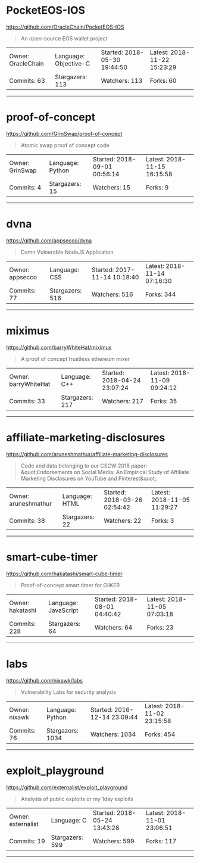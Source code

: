 # PocketEOS-IOS

https://github.com/OracleChain/PocketEOS-IOS
<blockquote>
An open-source EOS wallet project
</blockquote>

<table>
<tr><td>Owner: OracleChain</td>
    <td>Language: Objective-C</td>
    <td>Started: 2018-05-30 19:44:50</td>
    <td>Latest: 2018-11-22 15:23:29</td></tr>
<tr><td>Commits: 63</td>
    <td>Stargazers: 113</td>
    <td>Watchers: 113</td>
    <td>Forks: 60</td></tr>
</table>

---

# proof-of-concept

https://github.com/GrinSwap/proof-of-concept
<blockquote>
Atomic swap proof of concept code
</blockquote>

<table>
<tr><td>Owner: GrinSwap</td>
    <td>Language: Python</td>
    <td>Started: 2018-09-01 00:56:14</td>
    <td>Latest: 2018-11-15 16:15:58</td></tr>
<tr><td>Commits: 4</td>
    <td>Stargazers: 15</td>
    <td>Watchers: 15</td>
    <td>Forks: 9</td></tr>
</table>

---

# dvna

https://github.com/appsecco/dvna
<blockquote>
Damn Vulnerable NodeJS Application
</blockquote>

<table>
<tr><td>Owner: appsecco</td>
    <td>Language: CSS</td>
    <td>Started: 2017-11-14 10:18:40</td>
    <td>Latest: 2018-11-14 07:16:30</td></tr>
<tr><td>Commits: 77</td>
    <td>Stargazers: 516</td>
    <td>Watchers: 516</td>
    <td>Forks: 344</td></tr>
</table>

---

# miximus

https://github.com/barryWhiteHat/miximus
<blockquote>
A proof of concept trustless ethereum mixer
</blockquote>

<table>
<tr><td>Owner: barryWhiteHat</td>
    <td>Language: C++</td>
    <td>Started: 2018-04-24 23:07:24</td>
    <td>Latest: 2018-11-09 09:24:12</td></tr>
<tr><td>Commits: 33</td>
    <td>Stargazers: 217</td>
    <td>Watchers: 217</td>
    <td>Forks: 35</td></tr>
</table>

---

# affiliate-marketing-disclosures

https://github.com/aruneshmathur/affiliate-marketing-disclosures
<blockquote>
Code and data belonging to our CSCW 2018 paper: &amp;quot;Endorsements on Social Media: An Empirical Study of Affiliate Marketing Disclosures on YouTube and Pinterest&amp;quot;.
</blockquote>

<table>
<tr><td>Owner: aruneshmathur</td>
    <td>Language: HTML</td>
    <td>Started: 2018-03-26 02:54:42</td>
    <td>Latest: 2018-11-05 11:29:27</td></tr>
<tr><td>Commits: 38</td>
    <td>Stargazers: 22</td>
    <td>Watchers: 22</td>
    <td>Forks: 3</td></tr>
</table>

---

# smart-cube-timer

https://github.com/hakatashi/smart-cube-timer
<blockquote>
Proof-of-concept smart timer for GiiKER
</blockquote>

<table>
<tr><td>Owner: hakatashi</td>
    <td>Language: JavaScript</td>
    <td>Started: 2018-08-01 04:40:42</td>
    <td>Latest: 2018-11-05 07:03:18</td></tr>
<tr><td>Commits: 228</td>
    <td>Stargazers: 64</td>
    <td>Watchers: 64</td>
    <td>Forks: 23</td></tr>
</table>

---

# labs

https://github.com/nixawk/labs
<blockquote>
Vulnerability Labs for security analysis
</blockquote>

<table>
<tr><td>Owner: nixawk</td>
    <td>Language: Python</td>
    <td>Started: 2016-12-14 23:09:44</td>
    <td>Latest: 2018-11-02 23:15:58</td></tr>
<tr><td>Commits: 76</td>
    <td>Stargazers: 1034</td>
    <td>Watchers: 1034</td>
    <td>Forks: 454</td></tr>
</table>

---

# exploit_playground

https://github.com/externalist/exploit_playground
<blockquote>
Analysis of public exploits or my 1day exploits
</blockquote>

<table>
<tr><td>Owner: externalist</td>
    <td>Language: C</td>
    <td>Started: 2018-05-24 13:43:28</td>
    <td>Latest: 2018-11-01 23:06:51</td></tr>
<tr><td>Commits: 19</td>
    <td>Stargazers: 599</td>
    <td>Watchers: 599</td>
    <td>Forks: 117</td></tr>
</table>

---

